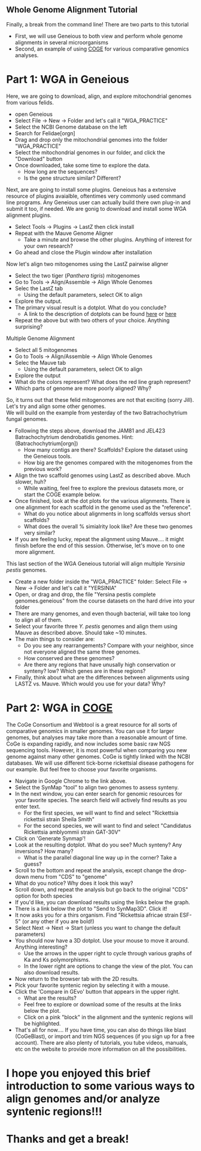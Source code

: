## Whole Genome Alignment Tutorial
Finally, a break from the command line!
There are two parts to this tutorial
- First, we will use Geneious to both view and perform whole genome alignments in several microorganisms
- Second, an example of using [COGE](https://genomevolution.org/coge/) for various comparative genomics analyses.

# Part 1:  WGA in Geneious
Here, we are going to download, align, and explore mitochondrial genomes from various felids.
- open Geneious
- Select File -> New -> Folder and let's call it "WGA_PRACTICE"
- Select the NCBI Genome database on the left
- Search for Felidae[orgn]
- Drag and drop only the mitochondrial genomes into the folder "WGA_PRACTICE"
- Select the mitochondrial genomes in our folder, and click the "Download" button
- Once downloaded, take some time to explore the data.
  - How long are the sequences?
  - Is the gene structure similar? Different?

Next, are are going to install some plugins.  Geneious has a extensive resource of plugins avaialble, oftentimes very commonly used command line programs.  Any Geneious user can actually build there own plug-in and submit it too, if needed.  We are gonig to download and install some WGA alignment plugins.
- Select Tools -> Plugins -> LastZ then click install
- Repeat with the Mauve Genome Aligner
  - Take a minute and browse the other plugins. Anything of interest for your own research?
- Go ahead and close the Plugin window after installation

Now let's align two mitogenomes using the LastZ pairwise aligner
- Select the two tiger (*Panthera tigris*) mitogenomes
- Go to Tools -> Align/Assemble -> Align Whole Genomes
- Selec the LastZ tab
  - Using the default parameters, select OK to align
- Explore the output.
- The primary visual result is a dotplot. What do you conclude?
  - A link to the description of dotplots can be found [here](https://en.wikipedia.org/wiki/Dot_plot_(bioinformatics)) or [here](https://assets.geneious.com/manual/10.1/GeneiousManualse38.html)
- Repeat the above but with two others of your choice.  Anything surprising?

Multiple Genome Alignment
- Select all 5 mitogenomes
- Go to Tools -> Align/Assemble -> Align Whole Genomes
- Selec the Mauve tab
  - Using the default parameters, select OK to align
- Explore the output
- What do the colors represent?  What does the red line graph represent?
- Which parts of genome are more poorly aligned?  Why?

So, it turns out that these felid mitogenomes are not that exciting (sorry Jill).  Let's try and align some other genomes.  
We will build on the example from yesterday of the two Batrachochytrium fungal genomes.
- Following the steps above, download the JAM81 and JEL423 Batrachochytrium dendrobatidis genomes.  Hint: (Batrachochytrium[orgn])
  - How many contigs are there?  Scaffolds? Explore the dataset using the Geneious tools.
  - How big are the genomes compared with the mitogenomes from the previous work?
- Align the two scaffold genomes using LastZ as described above.  Much slower, huh?
  - While waiting, feel free to explore the previous datasets more, or start the COGE example below.
- Once finished, look at the dot plots for the various alignments.  There is one alignment for each scaffold in the genome used as the "reference".  
  - What do you notice about alignments in long scaffolds versus short scaffolds?
  - What does the overall % simialrity look like?  Are these two genomes very similar?
- If you are feeling lucky, repeat the alignment using Mauve.... it might finish before the end of this session.  Otherwise, let's move on to one more alignment.

This last section of the WGA Geneious tutorial will align multiple *Yersinia pestis* genomes.
- Create a new folder inside the "WGA_PRACTICE" folder: Select File -> New -> Folder and let's call it "YERSINIA"
- Open, or drag and drop, the file "Yersina pestis complete genomes.geneious" from the course datasets on the hard drive into your folder
- There are many genomes, and even though bacterial, will take too long to align all of them.
- Select your favorite three *Y. pestis* genomes and align them using Mauve as described above.  Should take ~10 minutes.
- The main things to consider are:
  - Do you see any rearrangements?  Compare with your neighbor, since not everyone aligned the same three genomes.
  - How conserved are these genomes?
  - Are there any regions that have unusally high conservation or synteny? low?  Which genes are in these regions?
- Finally, think about what are the differences between alignments using LASTZ vs. Mauve.  Which would you use for your data?  Why?

# Part 2:  WGA in [COGE](https://genomevolution.org/coge/)
The CoGe Consortium and Webtool is a great resource for all sorts of comparative genomics in smaller genomes.  You can use it for larger genomes, but analyses may take more than a reasonable amount of time.  CoGe is expanding rapidly, and now includes some basic raw NGS sequencing tools.  However, it is most powerful when comparing you new genome against many other genomes.  CoGe is tightly linked with the NCBI databases.  We will use different tick-borne rickettsial disease pathogens for our example.  But feel free to choose your favorite organisms.
- Navigate in Google Chrome to the link above.
- Select the SynMap "tool" to align two genomes to assess synteny.
- In the next window, you can enter search for genomic resources for your favorite species.  The search field will actively find results as you enter text.
  - For the first species, we will want to find and select "Rickettsia rickettsii strain Sheila Smith"
  - For the second species, we will want to find and select "Candidatus Rickettsia amblyommii strain GAT-30V"
- Click on 'Generate Synmap'!
- Look at the resulting dotplot.  What do you see?  Much synteny?  Any inversions?  How many?
  - What is the parallel diagonal line way up in the corner?  Take a guess?
- Scroll to the bottom and repeat the analysis, except change the drop-down menu from "CDS" to "genome"
- What do you notice?  Why does it look this way?
- Scroll down, and repeat the analysis but go back to the original "CDS" option for both species
- If you'd like, you can download results using the links below the graph.
- There is a link below the plot to "Send to SynMap3D".  Click it!
- It now asks you for a thirs organism.  Find "Rickettsia africae strain ESF-5" (or any other if you are bold!)
- Select Next -> Next -> Start (unless you want to change the default parameters)
- You should now have a 3D dotplot.  Use your mouse to move it around.  Anything interesting?
  - Use the arrows in the upper right to cycle through various graphs of Ka and Ks polymorphisms.
  - In the lower right are options to change the view of the plot.  You can also download results.
- Now return to the browser tab with the 2D results.
- Pick your favorite syntenic region by selecting it with a mouse.
- Click the 'Compare in GEvo' button that appears in the upper right.
  - What are the results?
  - Feel free to explore or download some of the results at the links below the plot.
  - Click on a pink "block" in the alignment and the syntenic regions will be highlighted.
- That's all for now.... If you have time, you can also do things like blast (CoGeBlast), or import and trim NGS sequences (if you sign up for a free account).  There are also plenty of tutorials, you tube videos, manuals, etc on the website to provide more information on all the possibilities.  

# I hope you enjoyed this brief introduction to some various ways to align genomes and/or analyze syntenic regions!!!
# Thanks and get a break!






